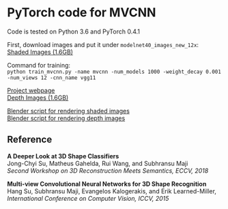 # PyTorch code for MVCNN  
Code is tested on Python 3.6 and PyTorch 0.4.1

First, download images and put it under ```modelnet40_images_new_12x```:  
[Shaded Images (1.6GB)](http://supermoe.cs.umass.edu/shape_recog/shaded_images.tar.gz)  

Command for training:  
```python train_mvcnn.py -name mvcnn -num_models 1000 -weight_decay 0.001 -num_views 12 -cnn_name vgg11```

  
  

[Project webpage](https://people.cs.umass.edu/~jcsu/papers/shape_recog/)  
[Depth Images (1.6GB)](http://supermoe.cs.umass.edu/shape_recog/depth_images.tar.gz)  

[Blender script for rendering shaded images](http://people.cs.umass.edu/~jcsu/papers/shape_recog/render_shaded_black_bg.blend)  
[Blender script for rendering depth images](http://people.cs.umass.edu/~jcsu/papers/shape_recog/render_depth.blend)  

## Reference
**A Deeper Look at 3D Shape Classifiers**  
Jong-Chyi Su, Matheus Gahelda, Rui Wang, and Subhransu Maji  
*Second Workshop on 3D Reconstruction Meets Semantics, ECCV, 2018*

**Multi-view Convolutional Neural Networks for 3D Shape Recognition**  
Hang Su, Subhransu Maji, Evangelos Kalogerakis, and Erik Learned-Miller,  
*International Conference on Computer Vision, ICCV, 2015*
